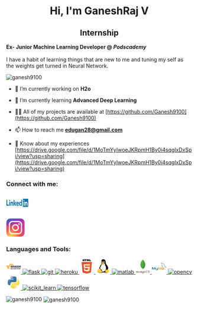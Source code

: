 <h1 align="center">Hi, I'm GaneshRaj V</h1>
<h2 align='center'>Internship</h2>
<p
  <center><b>Ex- Junior Machine Learning Developer @ <i>Podscademy</b></i> <br><br>I have a habit of learning things that are new to me and tuning my self as the weights get turned in Neural Network.</center></p>

<p align="left"> <img src="https://komarev.com/ghpvc/?username=ganesh9100&label=Profile%20views&color=0e75b6&style=flat" alt="ganesh9100" /> </p>

- 🔭 I’m currently working on **H2o**

- 🌱 I’m currently learning **Advanced Deep Learning**

- 👨‍💻 All of my projects are available at [https://github.com/Ganesh9100](https://github.com/Ganesh9100)

- 📫 How to reach me **edugan28@gmail.com**

- 📄 Know about my experiences [https://drive.google.com/file/d/1MoTmYyIwoeJKRpmH1By0i4sqglxDxSpi/view?usp=sharing](https://drive.google.com/file/d/1MoTmYyIwoeJKRpmH1By0i4sqglxDxSpi/view?usp=sharing)

<h3 align="left">Connect with me:</h3>
<p align="left">
  
<a href="https://www.linkedin.com/in/ganesh-raj-v-251495144/" target="blank"><img align="center" src="https://github.com/Ganesh9100/Ganesh9100/blob/main/linkedin_.png" alt="https://www.linkedin.com/in/ganesh-raj-v-251495144/" height="50" width="60" /></a>
<br>
<br>
<a href="https://www.instagram.com/raj_ganesh12/" target="blank"><img align="center" src="https://github.com/Ganesh9100/Ganesh9100/blob/main/insta.png" alt="https://www.instagram.com/raj_ganesh12/" height="50" width="50" /></a>
</p>

<h3 align="left">Languages and Tools:</h3>
<p align="left"> <a href="https://aws.amazon.com" target="_blank"> <img src="https://raw.githubusercontent.com/devicons/devicon/master/icons/amazonwebservices/amazonwebservices-original-wordmark.svg" alt="aws" width="40" height="40"/> </a> <a href="https://flask.palletsprojects.com/" target="_blank"> <img src="https://www.vectorlogo.zone/logos/pocoo_flask/pocoo_flask-icon.svg" alt="flask" width="40" height="40"/> </a> <a href="https://git-scm.com/" target="_blank"> <img src="https://www.vectorlogo.zone/logos/git-scm/git-scm-icon.svg" alt="git" width="40" height="40"/> </a> <a href="https://heroku.com" target="_blank"> <img src="https://www.vectorlogo.zone/logos/heroku/heroku-icon.svg" alt="heroku" width="40" height="40"/> </a> <a href="https://www.w3.org/html/" target="_blank"> <img src="https://raw.githubusercontent.com/devicons/devicon/master/icons/html5/html5-original-wordmark.svg" alt="html5" width="40" height="40"/> </a> <a href="https://www.linux.org/" target="_blank"> <img src="https://raw.githubusercontent.com/devicons/devicon/master/icons/linux/linux-original.svg" alt="linux" width="40" height="40"/> </a> <a href="https://www.mathworks.com/" target="_blank"> <img src="https://raw.githubusercontent.com/simple-icons/simple-icons/master/icons/mathworks.svg" alt="matlab" width="40" height="40"/> </a> <a href="https://www.mongodb.com/" target="_blank"> <img src="https://raw.githubusercontent.com/devicons/devicon/master/icons/mongodb/mongodb-original-wordmark.svg" alt="mongodb" width="40" height="40"/> </a> <a href="https://www.mysql.com/" target="_blank"> <img src="https://raw.githubusercontent.com/devicons/devicon/master/icons/mysql/mysql-original-wordmark.svg" alt="mysql" width="40" height="40"/> </a> <a href="https://opencv.org/" target="_blank"> <img src="https://www.vectorlogo.zone/logos/opencv/opencv-icon.svg" alt="opencv" width="40" height="40"/> </a> <a href="https://www.python.org" target="_blank"> <img src="https://raw.githubusercontent.com/devicons/devicon/master/icons/python/python-original.svg" alt="python" width="40" height="40"/> </a> <a href="https://scikit-learn.org/" target="_blank"> <img src="https://upload.wikimedia.org/wikipedia/commons/0/05/Scikit_learn_logo_small.svg" alt="scikit_learn" width="40" height="40"/> </a> <a href="https://www.tensorflow.org" target="_blank"> <img src="https://www.vectorlogo.zone/logos/tensorflow/tensorflow-icon.svg" alt="tensorflow" width="40" height="40"/> </a> </p>

<p><img align="left" src="https://github-readme-stats.vercel.app/api/top-langs?username=ganesh9100&show_icons=true&locale=en&layout=compact" alt="ganesh9100" /></p>

<p>&nbsp;<img align="center" src="https://github-readme-stats.vercel.app/api?username=ganesh9100&show_icons=true&locale=en" alt="ganesh9100" /></p>
